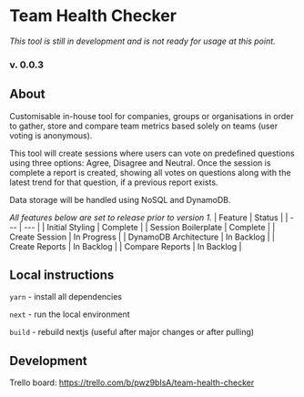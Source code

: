 # Team Health Checker
_This tool is still in development and is not ready for usage at this point._

### v. 0.0.3

## About

Customisable in-house tool for companies, groups or organisations in order to gather, store and compare team metrics based solely on teams (user voting is anonymous).

This tool will create sessions where users can vote on predefined questions using three options: Agree, Disagree and Neutral.
Once the session is complete a report is created, showing all votes on questions along with the latest trend for that question, if a previous report exists.

Data storage will be handled using NoSQL and DynamoDB.

_All features below are set to release prior to version 1._
| Feature | Status |
| --- | --- |
| Initial Styling | Complete |
|  Session Boilerplate | Complete |
| Create Session | In Progress |
| DynamoDB Architecture | In Backlog |
| Create Reports | In Backlog |
| Compare Reports | In Backlog |


## Local instructions

`yarn` - install all dependencies

`next` - run the local environment

`build` - rebuild nextjs (useful after major changes or after pulling)

## Development

Trello board: https://trello.com/b/pwz9bIsA/team-health-checker
